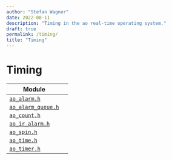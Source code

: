```yaml
---
author: "Stefan Wagner"
date: 2022-08-11
description: "Timing in the ao real-time operating system."
draft: true
permalink: /timing/
title: "Timing"
---
```


# Timing

| Module | |
|--------|-|
| [`ao_alarm.h`](modules/alarm.md) | |
| [`ao_alarm_queue.h`](modules/alarm-queue.md) | |
| [`ao_count.h`](modules/count.md) | |
| [`ao_ir_alarm.h`](modules/ir-alarm.md) | |
| [`ao_spin.h`](modules/spin.md) | |
| [`ao_time.h`](modules/time.md) | |
| [`ao_timer.h`](modules/timer.md) | |
